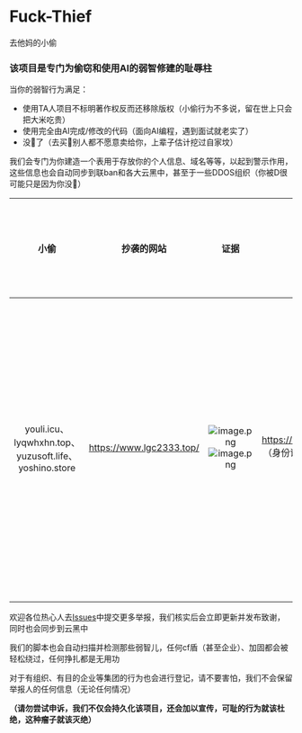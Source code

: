 # Fuck-Thief
去他妈的小偷



### 该项目是专门为偷窃和使用AI的弱智修建的耻辱柱

当你的弱智行为满足：

- 使用TA人项目不标明著作权反而还移除版权（小偷行为不多说，留在世上只会把大米吃贵）
- 使用完全由AI完成/修改的代码（面向AI编程，遇到面试就老实了）
- 没🐎了（去买🐎别人都不愿意卖给你，上辈子估计挖过自家坟）



我们会专门为你建造一个表用于存放你的个人信息、域名等等，以起到警示作用，这些信息也会自动同步到联ban和各大云黑中，甚至于一些DDOS组织（你被D很可能只是因为你没🐎）



|                         小偷                          |        抄袭的网站        |                             证据                             |                           个人信息                           | 是否同步到云黑 |                             评价                             |
| :---------------------------------------------------: | :----------------------: | :----------------------------------------------------------: | :----------------------------------------------------------: | :------------: | :----------------------------------------------------------: |
| youli.icu、lyqwhxhn.top、yuzusoft.life、yoshino.store | https://www.lgc2333.top/ | ![image.png](https://s2.loli.net/2024/09/19/VpPtH8G5che6Zm1.png)![image.png](https://s2.loli.net/2024/09/19/zdHUAyfY7GgbWFw.png) | ![image.png](https://s2.loli.net/2024/09/19/PIczNHyiZWh9XvF.png)https://x.threatbook.com/v5/domain/youli.icu （身份证和大头照就不放了，如有需要可以联系我获取) |       ✅        | 脚本小贼、AI大蛇、最低级的抄袭，还塞个没卵用的f12.js，实际上一个文件替换就绕过去了，别人抄袭好歹还会去一下特征，这个是真抄不明白 |
|                                                       |                          |                                                              |                                                              |                |                                                              |



欢迎各位热心人去[Issues](https://github.com/L1bws/Fuck-Thief/issues)中提交更多举报，我们核实后会立即更新并发布致谢，同时也会同步到云黑中

我们的脚本也会自动扫描并检测那些弱智儿，任何cf盾（甚至企业）、加固都会被轻松绕过，任何挣扎都是无用功

对于有组织、有目的企业等集团的行为也会进行登记，请不要害怕，我们不会保留举报人的任何信息（无论任何情况）



**（请勿尝试申诉，我们不仅会持久化该项目，还会加以宣传，可耻的行为就该杜绝，这种瘤子就该灭绝）**
